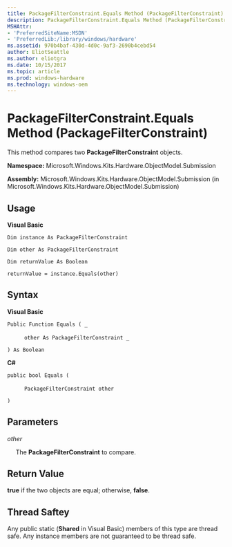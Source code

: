 ```yaml
---
title: PackageFilterConstraint.Equals Method (PackageFilterConstraint)
description: PackageFilterConstraint.Equals Method (PackageFilterConstraint)
MSHAttr:
- 'PreferredSiteName:MSDN'
- 'PreferredLib:/library/windows/hardware'
ms.assetid: 970b4baf-430d-4d0c-9af3-2690b4cebd54
author: EliotSeattle
ms.author: eliotgra
ms.date: 10/15/2017
ms.topic: article
ms.prod: windows-hardware
ms.technology: windows-oem
---
```


# PackageFilterConstraint.Equals Method (PackageFilterConstraint)


This method compares two **PackageFilterConstraint** objects.

**Namespace:** Microsoft.Windows.Kits.Hardware.ObjectModel.Submission

**Assembly:** Microsoft.Windows.Kits.Hardware.ObjectModel.Submission (in Microsoft.Windows.Kits.Hardware.ObjectModel.Submission)

## <span id="Usage"></span><span id="usage"></span><span id="USAGE"></span>Usage


**Visual Basic**

`Dim instance As PackageFilterConstraint`

`Dim other As PackageFilterConstraint`

`Dim returnValue As Boolean`

`returnValue = instance.Equals(other)`

## <span id="Syntax"></span><span id="syntax"></span><span id="SYNTAX"></span>Syntax


**Visual Basic**

`Public Function Equals ( _`

          `other As PackageFilterConstraint _`

`) As Boolean`

**C#**

`public bool Equals (`

          `PackageFilterConstraint other`

`)`

## <span id="Parameters"></span><span id="parameters"></span><span id="PARAMETERS"></span>Parameters


*other*

     The **PackageFilterConstraint** to compare.

## <span id="Return_Value"></span><span id="return_value"></span><span id="RETURN_VALUE"></span>Return Value


**true** if the two objects are equal; otherwise, **false**.

## <span id="Thread_Saftey"></span><span id="thread_saftey"></span><span id="THREAD_SAFTEY"></span>Thread Saftey


Any public static (**Shared** in Visual Basic) members of this type are thread safe. Any instance members are not guaranteed to be thread safe.

 

 






